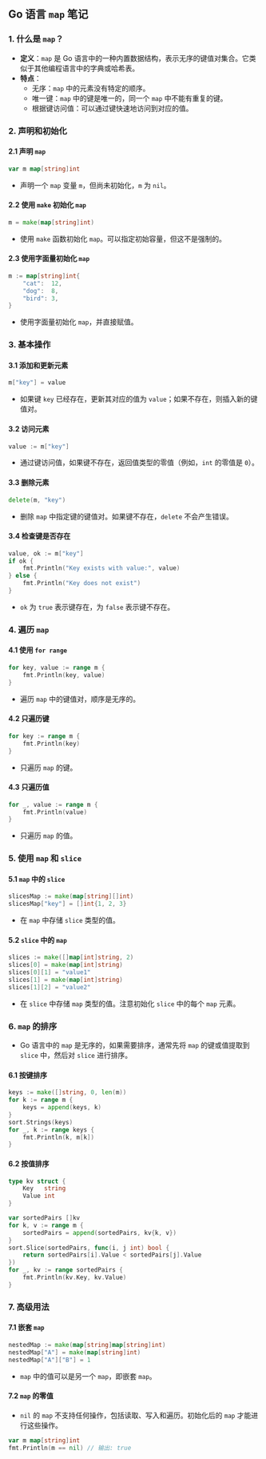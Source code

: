 ## Go 语言 `map` 笔记

### 1. 什么是 `map`？

- **定义**：`map` 是 Go 语言中的一种内置数据结构，表示无序的键值对集合。它类似于其他编程语言中的字典或哈希表。
- **特点**：
  - 无序：`map` 中的元素没有特定的顺序。
  - 唯一键：`map` 中的键是唯一的，同一个 `map` 中不能有重复的键。
  - 根据键访问值：可以通过键快速地访问到对应的值。

### 2. 声明和初始化

#### 2.1 声明 `map`

```go
var m map[string]int
```

- 声明一个 `map` 变量 `m`，但尚未初始化，`m` 为 `nil`。

#### 2.2 使用 `make` 初始化 `map`

```go
m = make(map[string]int)
```

- 使用 `make` 函数初始化 `map`。可以指定初始容量，但这不是强制的。

#### 2.3 使用字面量初始化 `map`

```go
m := map[string]int{
	"cat":  12,
	"dog":  8,
	"bird": 3,
}
```

- 使用字面量初始化 `map`，并直接赋值。

### 3. 基本操作

#### 3.1 添加和更新元素

```go
m["key"] = value
```

- 如果键 `key` 已经存在，更新其对应的值为 `value`；如果不存在，则插入新的键值对。

#### 3.2 访问元素

```go
value := m["key"]
```

- 通过键访问值，如果键不存在，返回值类型的零值（例如，`int` 的零值是 `0`）。

#### 3.3 删除元素

```go
delete(m, "key")
```

- 删除 `map` 中指定键的键值对。如果键不存在，`delete` 不会产生错误。

#### 3.4 检查键是否存在

```go
value, ok := m["key"]
if ok {
	fmt.Println("Key exists with value:", value)
} else {
	fmt.Println("Key does not exist")
}
```

- `ok` 为 `true` 表示键存在，为 `false` 表示键不存在。

### 4. 遍历 `map`

#### 4.1 使用 `for range`

```go
for key, value := range m {
	fmt.Println(key, value)
}
```

- 遍历 `map` 中的键值对，顺序是无序的。

#### 4.2 只遍历键

```go
for key := range m {
	fmt.Println(key)
}
```

- 只遍历 `map` 的键。

#### 4.3 只遍历值

```go
for _, value := range m {
	fmt.Println(value)
}
```

- 只遍历 `map` 的值。

### 5. 使用 `map` 和 `slice`

#### 5.1 `map` 中的 `slice`

```go
slicesMap := make(map[string][]int)
slicesMap["key"] = []int{1, 2, 3}
```

- 在 `map` 中存储 `slice` 类型的值。

#### 5.2 `slice` 中的 `map`

```go
slices := make([]map[int]string, 2)
slices[0] = make(map[int]string)
slices[0][1] = "value1"
slices[1] = make(map[int]string)
slices[1][2] = "value2"
```

- 在 `slice` 中存储 `map` 类型的值。注意初始化 `slice` 中的每个 `map` 元素。

### 6. `map` 的排序

- Go 语言中的 `map` 是无序的，如果需要排序，通常先将 `map` 的键或值提取到 `slice` 中，然后对 `slice` 进行排序。

#### 6.1 按键排序

```go
keys := make([]string, 0, len(m))
for k := range m {
	keys = append(keys, k)
}
sort.Strings(keys)
for _, k := range keys {
	fmt.Println(k, m[k])
}
```

#### 6.2 按值排序

```go
type kv struct {
	Key   string
	Value int
}

var sortedPairs []kv
for k, v := range m {
	sortedPairs = append(sortedPairs, kv{k, v})
}
sort.Slice(sortedPairs, func(i, j int) bool {
	return sortedPairs[i].Value < sortedPairs[j].Value
})
for _, kv := range sortedPairs {
	fmt.Println(kv.Key, kv.Value)
}
```

### 7. 高级用法

#### 7.1 嵌套 `map`

```go
nestedMap := make(map[string]map[string]int)
nestedMap["A"] = make(map[string]int)
nestedMap["A"]["B"] = 1
```

- `map` 中的值可以是另一个 `map`，即嵌套 `map`。

#### 7.2 `map` 的零值

- `nil` 的 `map` 不支持任何操作，包括读取、写入和遍历。初始化后的 `map` 才能进行这些操作。

```go
var m map[string]int
fmt.Println(m == nil) // 输出: true
```
